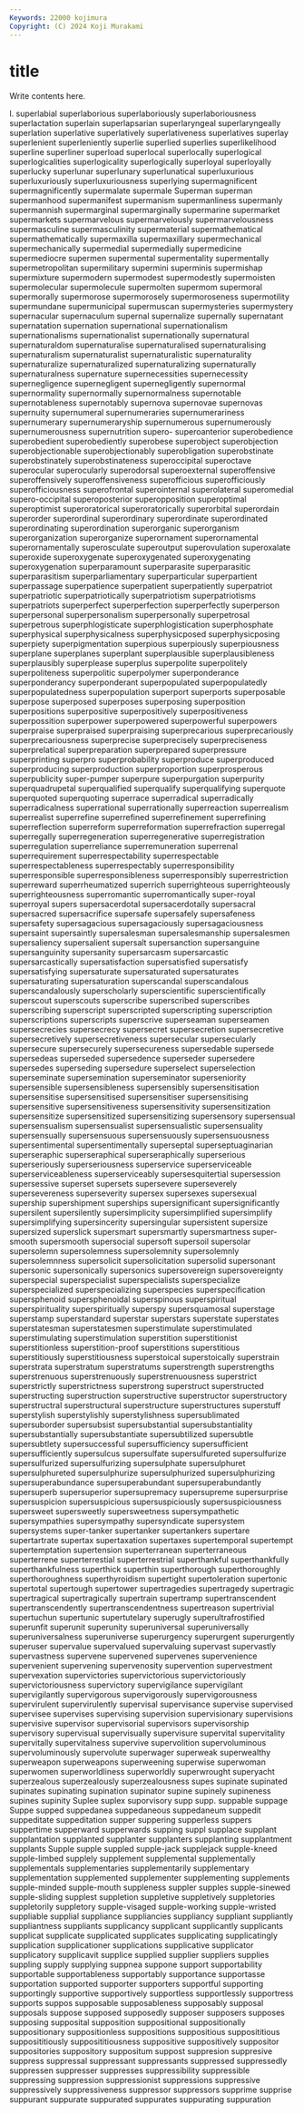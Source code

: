 ```yaml
---
Keywords: 22000 kojimura
Copyright: (C) 2024 Koji Murakami
---
```


# title

Write contents here.



l. superlabial superlaborious superlaboriously superlaboriousness superlactation
superlain superlapsarian superlaryngeal superlaryngeally superlation superlative superlatively superlativeness superlatives superlay
superlenient superleniently superlie superlied superlies superlikelihood superline superliner superload superlocal
superlocally superlogical superlogicalities superlogicality superlogically superloyal superloyally superlucky superlunar superlunary
superlunatical superluxurious superluxuriously superluxuriousness superlying supermagnificent supermagnificently supermalate supermale Superman
superman supermanhood supermanifest supermanism supermanliness supermanly supermannish supermarginal supermarginally supermarine
supermarket supermarkets supermarvelous supermarvelously supermarvelousness supermasculine supermasculinity supermaterial supermathematical supermathematically
supermaxilla supermaxillary supermechanical supermechanically supermedial supermedially supermedicine supermediocre supermen supermental
supermentality supermentally supermetropolitan supermilitary supermini superminis supermishap supermixture supermodern supermodest
supermodestly supermoisten supermolecular supermolecule supermolten supermom supermoral supermorally supermorose supermorosely
supermoroseness supermotility supermundane supermunicipal supermuscan supermysteries supermystery supernacular supernaculum supernal
supernalize supernally supernatant supernatation supernation supernational supernationalism supernationalisms supernationalist supernationally
supernatural supernaturaldom supernaturalise supernaturalised supernaturalising supernaturalism supernaturalist supernaturalistic supernaturality supernaturalize
supernaturalized supernaturalizing supernaturally supernaturalness supernature supernecessities supernecessity supernegligence supernegligent supernegligently
supernormal supernormality supernormally supernormalness supernotable supernotableness supernotably supernova supernovae supernovas
supernuity supernumeral supernumeraries supernumerariness supernumerary supernumeraryship supernumerous supernumerously supernumerousness supernutrition
supero- superoanterior superobedience superobedient superobediently superobese superobject superobjection superobjectionable superobjectionably
superobligation superobstinate superobstinately superobstinateness superoccipital superoctave superocular superocularly superodorsal superoexternal
superoffensive superoffensively superoffensiveness superofficious superofficiously superofficiousness superofrontal superointernal superolateral superomedial
supero-occipital superoposterior superopposition superoptimal superoptimist superoratorical superoratorically superorbital superordain superorder
superordinal superordinary superordinate superordinated superordinating superordination superorganic superorganism superorganization superorganize
superornament superornamental superornamentally superosculate superoutput superovulation superoxalate superoxide superoxygenate superoxygenated
superoxygenating superoxygenation superparamount superparasite superparasitic superparasitism superparliamentary superparticular superpartient superpassage
superpatience superpatient superpatiently superpatriot superpatriotic superpatriotically superpatriotism superpatriotisms superpatriots superperfect
superperfection superperfectly superperson superpersonal superpersonalism superpersonally superpetrosal superpetrous superphlogisticate superphlogistication
superphosphate superphysical superphysicalness superphysicposed superphysicposing superpiety superpigmentation superpious superpiously superpiousness
superplane superplanes superplant superplausible superplausibleness superplausibly superplease superplus superpolite superpolitely
superpoliteness superpolitic superpolymer superponderance superponderancy superponderant superpopulated superpopulatedly superpopulatedness superpopulation
superport superports superposable superpose superposed superposes superposing superposition superpositions superpositive
superpositively superpositiveness superpossition superpower superpowered superpowerful superpowers superpraise superpraised superpraising
superprecarious superprecariously superprecariousness superprecise superprecisely superpreciseness superprelatical superpreparation superprepared superpressure
superprinting superpro superprobability superproduce superproduced superproducing superproduction superproportion superprosperous superpublicity
super-pumper superpure superpurgation superpurity superquadrupetal superqualified superqualify superqualifying superquote superquoted
superquoting superrace superradical superradically superradicalness superrational superrationally superreaction superrealism superrealist
superrefine superrefined superrefinement superrefining superreflection superreform superreformation superrefraction superregal superregally
superregeneration superregenerative superregistration superregulation superreliance superremuneration superrenal superrequirement superrespectability superrespectable
superrespectableness superrespectably superresponsibility superresponsible superresponsibleness superresponsibly superrestriction superreward superrheumatized superrich
superrighteous superrighteously superrighteousness superromantic superromantically super-royal superroyal supers supersacerdotal supersacerdotally
supersacral supersacred supersacrifice supersafe supersafely supersafeness supersafety supersagacious supersagaciously supersagaciousness
supersaint supersaintly supersalesman supersalesmanship supersalesmen supersaliency supersalient supersalt supersanction supersanguine
supersanguinity supersanity supersarcasm supersarcastic supersarcastically supersatisfaction supersatisfied supersatisfy supersatisfying supersaturate
supersaturated supersaturates supersaturating supersaturation superscandal superscandalous superscandalously superscholarly superscientific superscientifically
superscout superscouts superscribe superscribed superscribes superscribing superscript superscripted superscripting superscription
superscriptions superscripts superscrive superseaman superseamen supersecrecies supersecrecy supersecret supersecretion supersecretive
supersecretively supersecretiveness supersecular supersecularly supersecure supersecurely supersecureness supersedable supersede supersedeas
superseded supersedence superseder supersedere supersedes superseding supersedure superselect superselection superseminate
supersemination superseminator superseniority supersensible supersensibleness supersensibly supersensitisation supersensitise supersensitised supersensitiser
supersensitising supersensitive supersensitiveness supersensitivity supersensitization supersensitize supersensitized supersensitizing supersensory supersensual
supersensualism supersensualist supersensualistic supersensuality supersensually supersensuous supersensuously supersensuousness supersentimental supersentimentally
superseptal superseptuaginarian superseraphic superseraphical superseraphically superserious superseriously superseriousness superservice superserviceable
superserviceableness superserviceably supersesquitertial supersession supersessive superset supersets supersevere superseverely supersevereness
superseverity supersex supersexes supersexual supership supershipment superships supersignificant supersignificantly supersilent
supersilently supersimplicity supersimplified supersimplify supersimplifying supersincerity supersingular supersistent supersize supersized
superslick supersmart supersmartly supersmartness super-smooth supersmooth supersocial supersoft supersoil supersolar
supersolemn supersolemness supersolemnity supersolemnly supersolemnness supersolicit supersolicitation supersolid supersonant supersonic
supersonically supersonics supersovereign supersovereignty superspecial superspecialist superspecialists superspecialize superspecialized superspecializing
superspecies superspecification supersphenoid supersphenoidal superspinous superspiritual superspirituality superspiritually superspy supersquamosal
superstage superstamp superstandard superstar superstars superstate superstates superstatesman superstatesmen superstimulate
superstimulated superstimulating superstimulation superstition superstitionist superstitionless superstition-proof superstitions superstitious superstitiously
superstitiousness superstoical superstoically superstrain superstrata superstratum superstratums superstrength superstrengths superstrenuous
superstrenuously superstrenuousness superstrict superstrictly superstrictness superstrong superstruct superstructed superstructing superstruction
superstructive superstructor superstructory superstructral superstructural superstructure superstructures superstuff superstylish superstylishly
superstylishness supersublimated supersuborder supersubsist supersubstantial supersubstantiality supersubstantially supersubstantiate supersubtilized supersubtle
supersubtlety supersuccessful supersufficiency supersufficient supersufficiently supersulcus supersulfate supersulfureted supersulfurize supersulfurized
supersulfurizing supersulphate supersulphuret supersulphureted supersulphurize supersulphurized supersulphurizing supersuperabundance supersuperabundant supersuperabundantly
supersuperb supersuperior supersupremacy supersupreme supersurprise supersuspicion supersuspicious supersuspiciously supersuspiciousness supersweet
supersweetly supersweetness supersympathetic supersympathies supersympathy supersyndicate supersystem supersystems super-tanker supertanker
supertankers supertare supertartrate supertax supertaxation supertaxes supertemporal supertempt supertemptation supertension
superterranean superterraneous superterrene superterrestial superterrestrial superthankful superthankfully superthankfulness superthick superthin
superthorough superthoroughly superthoroughness superthyroidism supertight supertoleration supertonic supertotal supertough supertower
supertragedies supertragedy supertragic supertragical supertragically supertrain supertramp supertranscendent supertranscendently supertranscendentness
supertreason supertrivial supertuchun supertunic supertutelary superugly superultrafrostified superunfit superunit superunity
superuniversal superuniversally superuniversalness superuniverse superurgency superurgent superurgently superuser supervalue supervalued
supervaluing supervast supervastly supervastness supervene supervened supervenes supervenience supervenient supervening
supervenosity supervention supervestment supervexation supervictories supervictorious supervictoriously supervictoriousness supervictory supervigilance
supervigilant supervigilantly supervigorous supervigorously supervigorousness supervirulent supervirulently supervisal supervisance supervise
supervised supervisee supervises supervising supervision supervisionary supervisions supervisive supervisor supervisorial
supervisors supervisorship supervisory supervisual supervisually supervisure supervital supervitality supervitally supervitalness
supervive supervolition supervoluminous supervoluminously supervolute superwager superweak superwealthy superweapon superweapons
superweening superwise superwoman superwomen superworldliness superworldly superwrought superyacht superzealous superzealously
superzealousness supes supinate supinated supinates supinating supination supinator supine supinely
supineness supines supinity Suplee suplex suporvisory supp supp. suppable suppage
Suppe supped suppedanea suppedaneous suppedaneum suppedit suppeditate suppeditation supper suppering
supperless suppers suppertime supperward supperwards supping suppl supplace supplant supplantation
supplanted supplanter supplanters supplanting supplantment supplants Supple supple suppled supple-jack
supplejack supple-kneed supple-limbed supplely supplement supplemental supplementally supplementals supplementaries supplementarily
supplementary supplementation supplemented supplementer supplementing supplements supple-minded supple-mouth suppleness suppler
supples supple-sinewed supple-sliding supplest suppletion suppletive suppletively suppletories suppletorily suppletory
supple-visaged supple-working supple-wristed suppliable supplial suppliance suppliancies suppliancy suppliant suppliantly
suppliantness suppliants supplicancy supplicant supplicantly supplicants supplicat supplicate supplicated supplicates
supplicating supplicatingly supplication supplicationer supplications supplicative supplicator supplicatory supplicavit supplice
supplied supplier suppliers supplies suppling supply supplying suppnea suppone support
supportability supportable supportableness supportably supportance supportasse supportation supported supporter supporters
supportful supporting supportingly supportive supportively supportless supportlessly supportress supports suppos
supposable supposableness supposably supposal supposals suppose supposed supposedly supposer supposers
supposes supposing supposital supposition suppositional suppositionally suppositionary suppositionless suppositions suppositious
supposititious supposititiously supposititiousness suppositive suppositively suppositor suppositories suppository suppositum suppost
suppresion suppresive suppress suppressal suppressant suppressants suppressed suppressedly suppressen suppresser
suppresses suppressibility suppressible suppressing suppression suppressionist suppressions suppressive suppressively suppressiveness
suppressor suppressors supprime supprise suppurant suppurate suppurated suppurates suppurating suppuration
